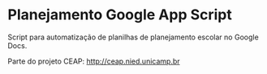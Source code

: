 # Planejamento Google App Script

Script para automatização de planilhas de planejamento escolar no Google Docs.

Parte do projeto CEAP: http://ceap.nied.unicamp.br

